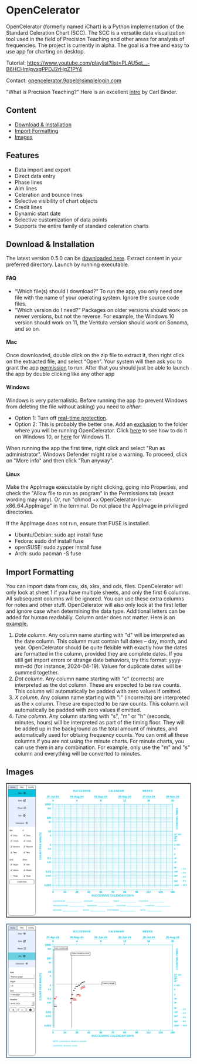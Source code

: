 # OpenCelerator

OpenCelerator (formerly named iChart) is a Python implementation of the Standard Celeration Chart (SCC). The SCC is a versatile data visualization tool used in the field of Precision Teaching and other areas for analysis of frequencies. The project is currently in alpha. The goal is a free and easy to use app for charting on desktop.

Tutorial: https://www.youtube.com/playlist?list=PLAU5et__-B6HCHmlgyxgPPDJ2rHgZ1PY4

Contact: opencelerator.9qpel@simplelogin.com<br>

"What is Precision Teaching?" Here is an excellent [intro](https://www.youtube.com/watch?v=PjwWZP726Ko&list=PLuQRRtTr10Mm1QycJLUjowBFugi7lg0c7&index=5&t=0s) by Carl Binder.


## Content
- [Download & Installation](#download--installation)
- [Import Formatting](#import-formatting)
- [Images](#images)

## Features
- Data import and export
- Direct data entry
- Phase lines
- Aim lines
- Celeration and bounce lines
- Selective visibility of chart objects
- Credit lines
- Dynamic start date
- Selective customization of data points
- Supports the entire family of standard celeration charts


## Download & Installation

The latest version 0.5.0 can be [downloaded here](https://github.com/SJV-S/OpenCelerator/releases/tag/0.5.0). Extract content in your preferred directory. Launch by running executable.

#### FAQ
- “Which file(s) should I download?” To run the app, you only need one file with the name of your operating system. Ignore the source code files.
- “Which version do I need?” Packages on older versions should work on newer versions, but not the reverse. For example, the Windows 10 version should work on 11, the Ventura version should work on Sonoma, and so on.

#### Mac

Once downloaded, double click on the zip file to extract it, then right click on the extracted file, and select “Open”. Your system will then ask you to grant the app [permission](https://support.apple.com/guide/mac-help/open-a-mac-app-from-an-unidentified-developer-mh40616/mac) to run. After that you should just be able to launch the app by double clicking like any other app

#### Windows

Windows is very paternalistic. Before running the app (to prevent Windows from deleting the file without asking) you need to *either*:
- Option 1: Turn off [real-time protection](https://support.microsoft.com/en-us/windows/turn-off-defender-antivirus-protection-in-windows-security-99e6004f-c54c-8509-773c-a4d776b77960).
- Option 2: This is probably the better one. Add an [exclusion](https://support.microsoft.com/en-us/windows/add-an-exclusion-to-windows-security-811816c0-4dfd-af4a-47e4-c301afe13b26) to the folder where you will be running OpenCelerator. Click [here](https://youtu.be/1r93NtwZt4o) to see how to do it on Windows 10, or [here](https://youtu.be/j2XGZCLL-Is) for Windows 11.

When running the app the first time, right click and select "Run as administrator". Windows Defender might raise a warning. To proceed, click on "More info" and then click "Run anyway".

#### Linux

Make the AppImage executable by right clicking, going into Properties, and check the "Allow file to run as program" in the Permissions tab (exact wording may vary). Or, run "chmod +x OpenCelerator-linux-x86_64.AppImage" in the terminal. Do not place the AppImage in privileged directories.

If the AppImage does not run, ensure that FUSE is installed.
- Ubuntu/Debian: sudo apt install fuse
- Fedora: sudo dnf install fuse
- openSUSE: sudo zypper install fuse
- Arch: sudo pacman -S fuse


## Import Formatting

You can import data from csv, xls, xlsx, and ods, files. OpenCelerator will only look at sheet 1 if you have multiple sheets, and only the first 6 columns. All subsequent columns will be ignored. You can use these extra columns for notes and other stuff. OpenCelerator will also only look at the first letter and ignore case when determining the data type. Additional letters can be added for human readabiliy. Column order does not matter. Here is an [example.](https://github.com/SJV-S/OpenCelerator/blob/main/example_data.csv)

1) *Date column*. Any column name starting with "d" will be interpreted as the date column. This column must contain full dates – day, month, and year. OpenCelerator should be quite flexible with exactly how the dates are formatted in the column, provided they are complete dates. If you still get import errors or strange date behaviors, try this format: yyyy-mm-dd (for instance, 2024-04-19). Values for duplicate dates will be summed together.
2) *Dot column*. Any column name starting with "c" (corrects) are interpreted as the dot column. These are expected to be raw counts. This column will automatically be padded with zero values if omitted.
3) *X column*. Any column name starting with "i" (incorrects) are interpreted as the x column. These are expected to be raw counts. This column will automatically be padded with zero values if omitted.
4) *Time column*. Any column starting with "s", "m" or "h" (seconds, minutes, hours) will be interpreted as part of the timing floor. They will be added up in the background as the total amount of minutes, and automatically used for obtaing frequency counts. You can omit all these columns if you are not using the minute charts. For minute charts, you can use them in any combination. For example, only use the "m" and "s" column and everything will be converted to minutes.


## Images

![Default Chart](/images/Charts/default_chart.png)

![Example Chart](images/Charts/example_chart.png)

